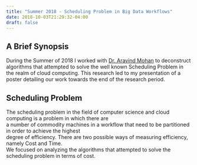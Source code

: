 ```yaml
---
title: "Summer 2018 - Scheduling Problem in Big Data Workflows"
date: 2018-10-03T21:29:32-04:00
draft: false
---
```

## A Brief Synopsis
During the Summer of 2018 I worked with [Dr. Aravind Mohan](https://cs.allegheny.edu/sites/amohan/) to deconstruct  
algorithms that attempted to solve the well known Scheduling Problem in the realm of cloud computing. This research led to my presentation of a poster detailing our work towards the end of the research period.

## Scheduling Problem
The scheduling problem in the field of computer science and cloud computing is a problem in which there are  
a number of commodity machines in a workflow that need to be partitioned in order to achieve the highest  
degree of efficiency. There are two possible ways of measuring efficiency, namely Cost and Time.  
We focused on analyzing the algorithms that attempted to solve the scheduling problem in terms of cost.
